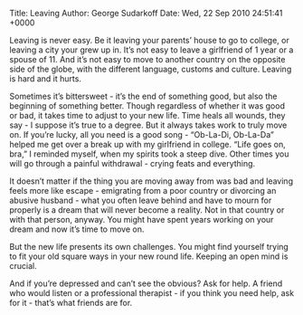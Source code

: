 Title: Leaving
Author: George Sudarkoff
Date: Wed, 22 Sep 2010 24:51:41 +0000

Leaving is never easy. Be it leaving your parents’ house to go to
college, or leaving a city your grew up in. It’s not easy to leave a
girlfriend of 1 year or a spouse of 11. And it’s not easy to move to
another country on the opposite side of the globe, with the different
language, customs and culture. Leaving is hard and it hurts.

Sometimes it’s bittersweet - it’s the end of something good, but also
the beginning of something better. Though regardless of whether it was
good or bad, it takes time to adjust to your new life. Time heals all
wounds, they say - I suppose it’s true to a degree. But it always takes
work to truly move on. If you’re lucky, all you need is a good song -
“Ob-La-Di, Ob-La-Da” helped me get over a break up with my girlfriend in
college. “Life goes on, bra,” I reminded myself, when my spirits took a
steep dive. Other times you will go through a painful withdrawal -
crying feats and everything.

It doesn’t matter if the thing you are moving away from was bad and
leaving feels more like escape - emigrating from a poor country or
divorcing an abusive husband - what you often leave behind and have to
mourn for properly is a dream that will never become a reality. Not in
that country or with that person, anyway. You might have spent years
working on your dream and now it’s time to move on.

But the new life presents its own challenges. You might find yourself
trying to fit your old square ways in your new round life. Keeping an
open mind is crucial.

And if you’re depressed and can’t see the obvious? Ask for help. A
friend who would listen or a professional therapist - if you think you
need help, ask for it - that’s what friends are for.
